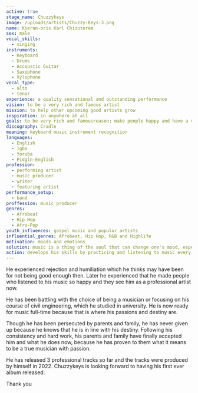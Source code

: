 ```yaml
---
active: true
stage_name: Chuzzykeys
image: /uploads/artists/Chuzzy-Keys-3.png
name: Kieran-oris Karl Chizuterem
sex: male
vocal_skills:
  - singing
instruments:
  - Keyboard
  - Drums
  - Accoustic Guitar
  - Saxophone
  - Xylophone
vocal_type:
  - alto
  - tenor
experience: a quality sensational and outstanding performance
vision: to be a very rich and famous artist
mission: to help other upcoming good artists grow
inspiration: in anywhere at all
goals: to be very rich and famousreason; make people happy and have a very big fanbase, develop himself and others
discography: Cradle
meaning: keyboard music instrument recognition
languages:
  - English
  - Igbo
  - Yoruba
  - Pidgin-English
profession:
  - performing artist
  - music producer
  - writer
  - featuring artist
performance_setup:
  - band
proffession: music producer
genres:
  - Afrobeat
  - Hip Hop
  - Afro-Pop
youth_influences: gospel music and popular artists
influential_genres: Afrobeat, Hip Hop, R&B and Highlife
motivation: moods and emotions
solution: music is a thing of the soul that can change one's mood, especially when depressed
action: develops his skills by practicing and listening to music every day
---
```


  He experienced rejection and humiliation which he thinks may have been for not
  being good enough then. Later he experienced that he made people who listened
  to his music so happy and they see him as a professional artist now. 

  He has been battling with the choice of being a musician or focusing on his course of civil engineering, which he studied in university. He is now ready for music full-time because that is where his passions and destiny are.

  Though he has been persecuted by parents and family, he has never given up because he knows that he is in line with his destiny. Following his consistency and hard work, his parents and family have finally accepted him and what he does now, because he has proven to them what it means to be a true musician with passion.

  He has released 3 professional tracks so far and the tracks were produced by himself in 2022. Chuzzykeys is looking forward to having his first ever album released.

  Thank you
